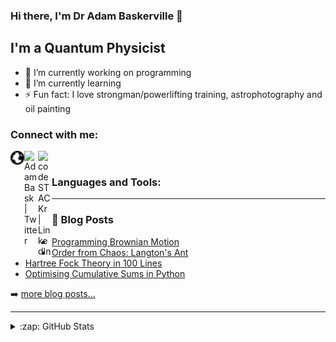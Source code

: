 ### Hi there, I'm Dr Adam Baskerville 👋
## I'm a Quantum Physicist

- 🔭 I’m currently working on programming 
- 🌱 I’m currently learning 
- ⚡ Fun fact: I love strongman/powerlifting training, astrophotography and oil painting

### Connect with me:

[<img align="left" alt="codeSTACKr.com" width="22px" src="https://raw.githubusercontent.com/iconic/open-iconic/master/svg/globe.svg" />][website]
[<img align="left" alt="AdamBask | Twitter" width="22px" src="https://cdn.jsdelivr.net/npm/simple-icons@v3/icons/twitter.svg" />][twitter]
[<img align="left" alt="codeSTACKr | LinkedIn" width="22px" src="https://cdn.jsdelivr.net/npm/simple-icons@v3/icons/linkedin.svg" />][linkedin]

<br />


[website]: https://adambaskerville.github.io/
[course]: https://adambaskerville.github.io/tabs/progchem/
[twitter]: https://twitter.com/AdamBask
[linkedin]: https://www.linkedin.com/in/adam-baskerville-6710811b2/

### Languages and Tools:

---

### 📕 Blog Posts

<!-- BLOG-POST-LIST:START -->
- [Programming Brownian Motion](https://adambaskerville.github.io/posts/BrownianMotion/)
- [Order from Chaos: Langton's Ant ](https://adambaskerville.github.io/posts/LangtonsAnt/)
- [Hartree Fock Theory in 100 Lines](https://adambaskerville.github.io/posts/HartreeFockGuide/)
- [Optimising Cumulative Sums in Python](https://adambaskerville.github.io/posts/CumulativeSum/)
<!-- BLOG-POST-LIST:END -->

➡️ [more blog posts...](https://adambaskerville.github.io/tabs/archives/)

---

<details>
  <summary>:zap: GitHub Stats</summary>

  <img align="left" alt="codeSTACKr's GitHub Stats" src="https://github-readme-stats.adambaskerville.vercel.app/api?username=adambaskerville&show_icons=true&hide_border=true" />

</details>